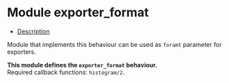 

# Module exporter_format #
* [Description](#description)

Module that implements this behaviour can be used
as `foramt` parameter for exporters.

__This module defines the `exporter_format` behaviour.__<br /> Required callback functions: `histogram/2`.


